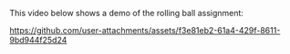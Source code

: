 This video below shows a demo of the rolling ball assignment:


https://github.com/user-attachments/assets/f3e81eb2-61a4-429f-8611-9bd944f25d24

